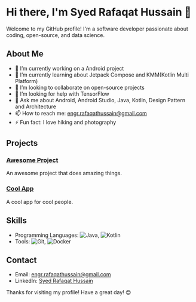 # Hi there, I'm Syed Rafaqat Hussain 👋

Welcome to my GitHub profile! I'm a software developer passionate about coding, open-source, and data science.

## About Me

- 🔭 I’m currently working on a Android project
- 🌱 I’m currently learning about Jetpack Compose and KMM(Kotlin Multi Platform)
- 👯 I’m looking to collaborate on open-source projects
- 🤔 I’m looking for help with TensorFlow
- 💬 Ask me about Android, Android Studio, Java, Kotlin, Design Pattern and Architecture
- 📫 How to reach me: engr.rafaqathussain@gmail.com
- ⚡ Fun fact: I love hiking and photography

## Projects

### [Awesome Project](https://github.com/janedoe/awesome-project)
An awesome project that does amazing things.

### [Cool App](https://github.com/janedoe/cool-app)
A cool app for cool people.

## Skills

- Programming Languages: ![Java](https://img.shields.io/badge/-Java-007396?style=flat&logo=java&logoColor=white), 
  ![Kotlin](https://img.shields.io/badge/-Kotlin-0095D5?style=flat&logo=kotlin&logoColor=white)
- Tools: ![Git](https://img.shields.io/badge/-Git-F05032?style=flat&logo=git&logoColor=white), ![Docker](https://img.shields.io/badge/-Docker-2496ED?style=flat&logo=docker&logoColor=white)

## Contact

- Email: [engr.rafaqathussain@gmail.com](mailto:engr.rafaqathussain)
- LinkedIn: [Syed Rafaqat Hussain](https://www.linkedin.com/in/jane-doe)

Thanks for visiting my profile! Have a great day! 😊
